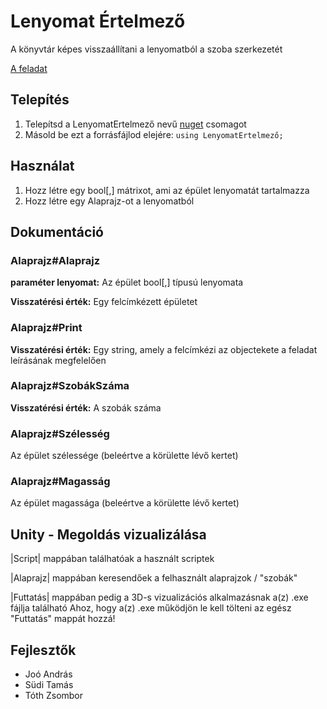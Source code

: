 # Lenyomat Értelmező

A könyvtár képes visszaállítani a lenyomatból a szoba szerkezetét

[A feladat](https://isze.hu/dusza-arpad-orszagos-programozoi-emlekverseny)

## Telepítés

1. Telepítsd a LenyomatErtelmező nevű [nuget](https://docs.microsoft.com/en-us/nuget/quickstart/install-and-use-a-package-in-visual-studio) csomagot
2. Másold be ezt a forrásfájlod elejére: ```using LenyomatErtelmező;```

## Használat

1. Hozz létre egy bool[,] mátrixot, ami az épület lenyomatát tartalmazza
2. Hozz létre egy Alaprajz-ot a lenyomatból

## Dokumentáció

### Alaprajz#Alaprajz

**paraméter lenyomat:** Az épület bool[,] típusú lenyomata

**Visszatérési érték:** Egy felcímkézett épületet

### Alaprajz#Print

**Visszatérési érték:** Egy string, amely a felcímkézi az objectekete a feladat leírásának megfelelően

### Alaprajz#SzobákSzáma

**Visszatérési érték:** A szobák száma

### Alaprajz#Szélesség

Az épület szélessége (beleértve a körülette lévő kertet)

### Alaprajz#Magasság

Az épület magassága (beleértve a körülette lévő kertet)


## Unity - Megoldás vizualizálása

|Script| mappában találhatóak a használt scriptek

|Alaprajz| mappában keresendőek  a felhasznált alaprajzok / "szobák"

|Futtatás| mappában pedig a 3D-s vizualizációs alkalmazásnak a(z) .exe fájlja található
  Ahoz, hogy a(z) .exe működjön le kell tölteni az egész "Futtatás" mappát hozzá!

## Fejlesztők

- Joó András
- Südi Tamás
- Tóth Zsombor
